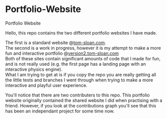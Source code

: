# Portfolio-Website
Portfolio Website

Hello, this repo contains the two different portfolio websites I have made. 

The first is a standard website @[tom-sloan.com](https://www.tom-sloan.com). \
The second is a work in progress, however it is my attempt to make a more fun and interactive portfolio @[version2.tom-sloan.com](https://version2.tom-sloan.com) \
Both of these sites contain significant amounts of code that I made for fun, and is not really used (e.g. the first page has a landing page with an interactive physics engine). \
What I am trying to get at is if you copy the repo you are really getting all the little tests and branches I went through when trying to make a more interactive and playful user experience.


You'll notice that there are two contributers to this repo. This portfolio website originally contained the shared website I did when practising with a friend. However, if you look at the contributions graph you'll see that this has been an independant project for some time now.
